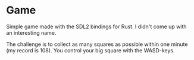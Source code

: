 <h1>Game</h1>

<div>
  <p>Simple game made with the SDL2 bindings for Rust. I didn't come up with an interesting name.</p>
  <p>The challenge is to collect as many squares as possible within one minute (my record is 108). You control your big square with the WASD-keys.</p>
</div>
